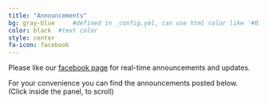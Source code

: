 ```yaml
---
title: "Announcements"
bg: gray-blue     #defined in _config.yml, can use html color like '#010101'
color: black  #text color
style: center
fa-icon: facebook
---
```

<div id="fb-root"></div>
<script>(function(d, s, id) {
  var js, fjs = d.getElementsByTagName(s)[0];
  if (d.getElementById(id)) return;
  js = d.createElement(s); js.id = id;
  js.src = "//connect.facebook.net/en_US/sdk.js#xfbml=1&appId=152217498206920&version=v2.0";
  fjs.parentNode.insertBefore(js, fjs);
}(document, 'script', 'facebook-jssdk'));</script>


Please like our [facebook page](https://www.facebook.com/AikidoNOVA) for real-time announcements and updates.  

For your convenience you can find the announcements posted below.  
(Click inside the panel, to scroll)


<div class="container">
    <div class="row">
        <div class="col-md-6 col-md-offset-3">
            <div class='embed-container'>
                <div style="margin:auto; background-color: whitesmoke;">
                <div class="fb-like-box" data-href="https://www.facebook.com/AikidoNova" data-colorscheme="light" data-show-faces="false" data-header="false" data-stream="true" data-show-border="true"></div>
                </div>
            </div>
        </div>
    </div>
</div>
